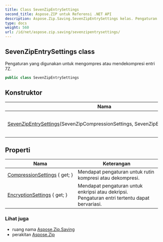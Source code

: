 ```yaml
---
title: Class SevenZipEntrySettings
second_title: Aspose.ZIP untuk Referensi .NET API
description: Aspose.Zip.Saving.SevenZipEntrySettings kelas. Pengaturan yang digunakan untuk mengompres atau mendekompresi entri 7Z.
type: docs
weight: 560
url: /id/net/aspose.zip.saving/sevenzipentrysettings/
---
```

## SevenZipEntrySettings class

Pengaturan yang digunakan untuk mengompres atau mendekompresi entri 7Z.

```csharp
public class SevenZipEntrySettings
```

## Konstruktor

| Nama | Keterangan |
| --- | --- |
| [SevenZipEntrySettings](sevenzipentrysettings/)(SevenZipCompressionSettings, SevenZipEncryptionSettings) | Menginisialisasi instance baru dari`SevenZipEntrySettings` kelas. |

## Properti

| Nama | Keterangan |
| --- | --- |
| [CompressionSettings](../../aspose.zip.saving/sevenzipentrysettings/compressionsettings/) { get; } | Mendapat pengaturan untuk rutin kompresi atau dekompresi. |
| [EncryptionSettings](../../aspose.zip.saving/sevenzipentrysettings/encryptionsettings/) { get; } | Mendapat pengaturan untuk enkripsi atau dekripsi. Pengaturan entri tertentu dapat bervariasi. |

### Lihat juga

* ruang nama [Aspose.Zip.Saving](../../aspose.zip.saving/)
* perakitan [Aspose.Zip](../../)


